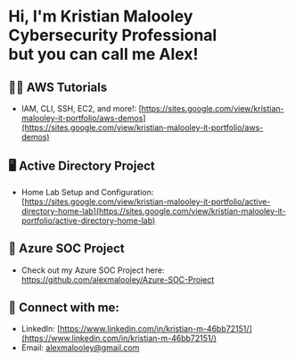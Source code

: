 <h1>Hi, I'm Kristian Malooley <br/>Cybersecurity Professional <br/>but you can call me Alex!</h1>



<h2>👨‍💻 AWS Tutorials</h2>

- IAM, CLI, SSH, EC2, and more!: [https://sites.google.com/view/kristian-malooley-it-portfolio/aws-demos](https://sites.google.com/view/kristian-malooley-it-portfolio/aws-demos)

<h2>🖥️ Active Directory Project</h2>

- Home Lab Setup and Configuration: [https://sites.google.com/view/kristian-malooley-it-portfolio/active-directory-home-lab](https://sites.google.com/view/kristian-malooley-it-portfolio/active-directory-home-lab)

<h2>🔗 Azure SOC Project</h2>

- Check out my Azure SOC Project here: https://github.com/alexmalooley/Azure-SOC-Project

<h2> 🤳 Connect with me:</h2>

- LinkedIn: [https://www.linkedin.com/in/kristian-m-46bb72151/](https://www.linkedin.com/in/kristian-m-46bb72151/)
- Email: alexmalooley@gmail.com

<!--
**kristianmalooley/kristianmalooley** is a ✨ _special_ ✨ repository because its `README.md` (this file) appears on your GitHub profile.

Here are some ideas to get you started:

- 🔭 I’m currently working on ...
- 🌱 I’m currently learning ...
- 👯 I’m looking to collaborate on ...
- 🤔 I’m looking for help with ...

-->


